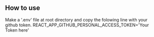 ## How to use

Make a '.env' file at root directory and copy the folowing line with your github token.
REACT_APP_GITHUB_PERSONAL_ACCESS_TOKEN='Your Token here'
